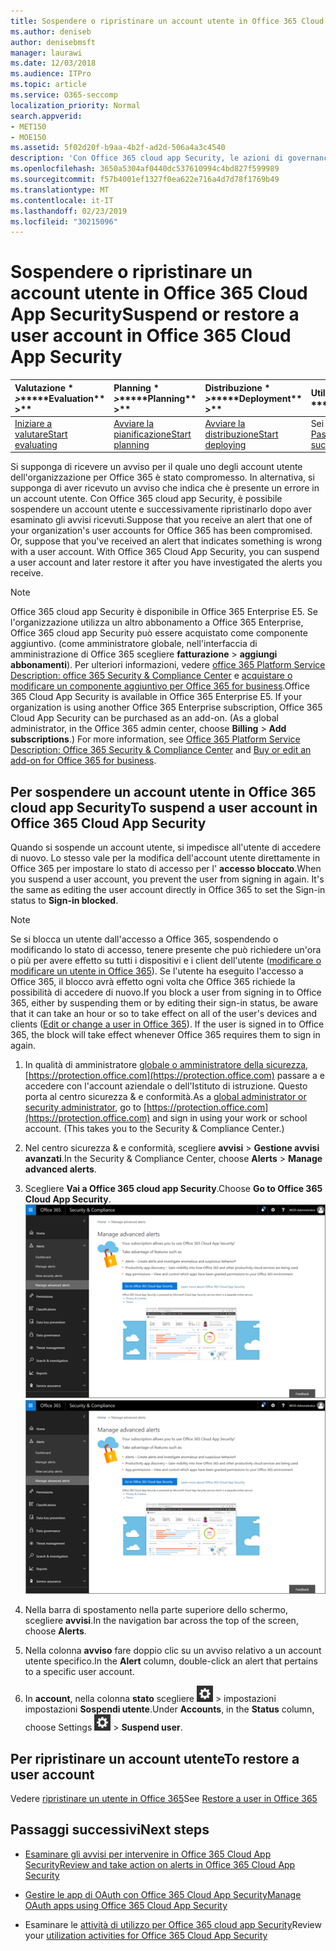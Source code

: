 ```yaml
---
title: Sospendere o ripristinare un account utente in Office 365 Cloud App Security
ms.author: deniseb
author: denisebmsft
manager: laurawi
ms.date: 12/03/2018
ms.audience: ITPro
ms.topic: article
ms.service: O365-seccomp
localization_priority: Normal
search.appverid:
- MET150
- MOE150
ms.assetid: 5f02d20f-b9aa-4b2f-ad2d-506a4a3c4540
description: 'Con Office 365 cloud app Security, le azioni di governance che è possibile intraprendere sono la sospensione o la sospensione di un account utente. '
ms.openlocfilehash: 3650a5304af0440dc537610994c4bd827f599989
ms.sourcegitcommit: f57b4001ef1327f0ea622e716a4d7d78f1769b49
ms.translationtype: MT
ms.contentlocale: it-IT
ms.lasthandoff: 02/23/2019
ms.locfileid: "30215096"
---
```

# <a name="suspend-or-restore-a-user-account-in-office-365-cloud-app-security"></a><span data-ttu-id="26816-103">Sospendere o ripristinare un account utente in Office 365 Cloud App Security</span><span class="sxs-lookup"><span data-stu-id="26816-103">Suspend or restore a user account in Office 365 Cloud App Security</span></span>

|<span data-ttu-id="26816-104">Valutazione \* *\>*\*</span><span class="sxs-lookup"><span data-stu-id="26816-104">\*\*\*\*Evaluation\*\* \>\*\*</span></span>|<span data-ttu-id="26816-105">Planning \* *\>*\*</span><span class="sxs-lookup"><span data-stu-id="26816-105">\*\*\*\*Planning\*\* \>\*\*</span></span>|<span data-ttu-id="26816-106">Distribuzione \* *\>*\*</span><span class="sxs-lookup"><span data-stu-id="26816-106">\*\*\*\*Deployment\*\* \>\*\*</span></span>|<span data-ttu-id="26816-107">Utilizzo \* \* \* \*</span><span class="sxs-lookup"><span data-stu-id="26816-107">\*\*\*\*Utilization\*\*\*\*</span></span>|
|:-----|:-----|:-----|:-----|
|[<span data-ttu-id="26816-108">Iniziare a valutare</span><span class="sxs-lookup"><span data-stu-id="26816-108">Start evaluating</span></span>](office-365-cas-overview.md) <br/> |[<span data-ttu-id="26816-109">Avviare la pianificazione</span><span class="sxs-lookup"><span data-stu-id="26816-109">Start planning</span></span>](get-ready-for-office-365-cas.md) <br/> |[<span data-ttu-id="26816-110">Avviare la distribuzione</span><span class="sxs-lookup"><span data-stu-id="26816-110">Start deploying</span></span>](turn-on-office-365-cas.md) <br/> |<span data-ttu-id="26816-111">Sei qui!</span><span class="sxs-lookup"><span data-stu-id="26816-111">You are here!</span></span>  <br/> [<span data-ttu-id="26816-112">Passaggi successivi</span><span class="sxs-lookup"><span data-stu-id="26816-112">Next steps</span></span>](suspend-or-restore-an-account-in-ocas.md#nextsteps) <br/> |
   
<span data-ttu-id="26816-p101">Si supponga di ricevere un avviso per il quale uno degli account utente dell'organizzazione per Office 365 è stato compromesso. In alternativa, si supponga di aver ricevuto un avviso che indica che è presente un errore in un account utente. Con Office 365 cloud app Security, è possibile sospendere un account utente e successivamente ripristinarlo dopo aver esaminato gli avvisi ricevuti.</span><span class="sxs-lookup"><span data-stu-id="26816-p101">Suppose that you receive an alert that one of your organization's user accounts for Office 365 has been compromised. Or, suppose that you've received an alert that indicates something is wrong with a user account. With Office 365 Cloud App Security, you can suspend a user account and later restore it after you have investigated the alerts you receive.</span></span>
  
> [!NOTE]
> <span data-ttu-id="26816-p102">Office 365 cloud app Security è disponibile in Office 365 Enterprise E5. Se l'organizzazione utilizza un altro abbonamento a Office 365 Enterprise, Office 365 cloud app Security può essere acquistato come componente aggiuntivo. (come amministratore globale, nell'interfaccia di amministrazione di Office 365 scegliere **fatturazione** \> **aggiungi abbonamenti**). Per ulteriori informazioni, vedere [office 365 Platform Service Description: office 365 Security &amp; Compliance Center](https://technet.microsoft.com/en-us/library/dn933793.aspx) e [acquistare o modificare un componente aggiuntivo per Office 365 for business](https://support.office.com/article/4e7b57d6-b93b-457d-aecd-0ea58bff07a6).</span><span class="sxs-lookup"><span data-stu-id="26816-p102">Office 365 Cloud App Security is available in Office 365 Enterprise E5. If your organization is using another Office 365 Enterprise subscription, Office 365 Cloud App Security can be purchased as an add-on. (As a global administrator, in the Office 365 admin center, choose **Billing** \> **Add subscriptions**.) For more information, see [Office 365 Platform Service Description: Office 365 Security &amp; Compliance Center](https://technet.microsoft.com/en-us/library/dn933793.aspx) and [Buy or edit an add-on for Office 365 for business](https://support.office.com/article/4e7b57d6-b93b-457d-aecd-0ea58bff07a6).</span></span> 
  
## <a name="to-suspend-a-user-account-in-office-365-cloud-app-security"></a><span data-ttu-id="26816-119">Per sospendere un account utente in Office 365 cloud app Security</span><span class="sxs-lookup"><span data-stu-id="26816-119">To suspend a user account in Office 365 Cloud App Security</span></span>

<span data-ttu-id="26816-p103">Quando si sospende un account utente, si impedisce all'utente di accedere di nuovo. Lo stesso vale per la modifica dell'account utente direttamente in Office 365 per impostare lo stato di accesso per l' **accesso bloccato**.</span><span class="sxs-lookup"><span data-stu-id="26816-p103">When you suspend a user account, you prevent the user from signing in again. It's the same as editing the user account directly in Office 365 to set the Sign-in status to **Sign-in blocked**.</span></span>
  
> [!NOTE]
> <span data-ttu-id="26816-p104">Se si blocca un utente dall'accesso a Office 365, sospendendo o modificando lo stato di accesso, tenere presente che può richiedere un'ora o più per avere effetto su tutti i dispositivi e i client dell'utente ([modificare o modificare un utente in Office 365](https://support.office.com/article/42BB3F17-8F9D-4182-B434-5F1C8024E614#SingleUserPreview)). Se l'utente ha eseguito l'accesso a Office 365, il blocco avrà effetto ogni volta che Office 365 richiede la possibilità di accedere di nuovo.</span><span class="sxs-lookup"><span data-stu-id="26816-p104">If you block a user from signing in to Office 365, either by suspending them or by editing their sign-in status, be aware that it can take an hour or so to take effect on all of the user's devices and clients ([Edit or change a user in Office 365](https://support.office.com/article/42BB3F17-8F9D-4182-B434-5F1C8024E614#SingleUserPreview)). If the user is signed in to Office 365, the block will take effect whenever Office 365 requires them to sign in again.</span></span> 
  
1. <span data-ttu-id="26816-p105">In qualità di amministratore [globale o amministratore della sicurezza](permissions-in-the-security-and-compliance-center.md), [https://protection.office.com](https://protection.office.com) passare a e accedere con l'account aziendale o dell'Istituto di istruzione. Questo porta al centro sicurezza &amp; e conformità.</span><span class="sxs-lookup"><span data-stu-id="26816-p105">As a [global administrator or security administrator](permissions-in-the-security-and-compliance-center.md), go to [https://protection.office.com](https://protection.office.com) and sign in using your work or school account. (This takes you to the Security &amp; Compliance Center.)</span></span> 
    
2. <span data-ttu-id="26816-126">Nel centro sicurezza &amp; e conformità, scegliere **avvisi** \> **Gestione avvisi avanzati**.</span><span class="sxs-lookup"><span data-stu-id="26816-126">In the Security &amp; Compliance Center, choose **Alerts** \> **Manage advanced alerts**.</span></span>
    
3. <span data-ttu-id="26816-127">Scegliere **Vai a Office 365 cloud app Security**.</span><span class="sxs-lookup"><span data-stu-id="26816-127">Choose **Go to Office 365 Cloud App Security**.</span></span><br><span data-ttu-id="26816-128">![Nel centro sicurezza &amp; e conformità, scegliere Gestisci avvisi avanzati per accedere a Office 365 cloud app Security](media/958632d4-03e3-4ade-8e22-d5509db6fca7.png)</span><span class="sxs-lookup"><span data-stu-id="26816-128">![In the Security &amp; Compliance Center, choose Manage Advanced Alerts to go to Office 365 Cloud App Security](media/958632d4-03e3-4ade-8e22-d5509db6fca7.png)</span></span><br>
  
4. <span data-ttu-id="26816-129">Nella barra di spostamento nella parte superiore dello schermo, scegliere **avvisi**.</span><span class="sxs-lookup"><span data-stu-id="26816-129">In the navigation bar across the top of the screen, choose **Alerts**.</span></span>
    
5. <span data-ttu-id="26816-130">Nella colonna **avviso** fare doppio clic su un avviso relativo a un account utente specifico.</span><span class="sxs-lookup"><span data-stu-id="26816-130">In the **Alert** column, double-click an alert that pertains to a specific user account.</span></span> 
    
6. <span data-ttu-id="26816-131">In **account**, nella colonna **stato** scegliere ![l'icona](media/e01b75cc-b28f-4b83-8f86-b1b13dc27ab2.png) \> impostazioni impostazioni **Sospendi utente**.</span><span class="sxs-lookup"><span data-stu-id="26816-131">Under **Accounts**, in the **Status** column, choose Settings ![settings icon](media/e01b75cc-b28f-4b83-8f86-b1b13dc27ab2.png) \> **Suspend user**.</span></span>
    
## <a name="to-restore-a-user-account"></a><span data-ttu-id="26816-132">Per ripristinare un account utente</span><span class="sxs-lookup"><span data-stu-id="26816-132">To restore a user account</span></span>

<span data-ttu-id="26816-133">Vedere [ripristinare un utente in Office 365](https://support.office.com/article/2c261e42-5dd1-48b0-845f-2a016d29cfc1)</span><span class="sxs-lookup"><span data-stu-id="26816-133">See [Restore a user in Office 365](https://support.office.com/article/2c261e42-5dd1-48b0-845f-2a016d29cfc1)</span></span>
  
## <a name="next-steps"></a><span data-ttu-id="26816-134">Passaggi successivi</span><span class="sxs-lookup"><span data-stu-id="26816-134">Next steps</span></span>

- [<span data-ttu-id="26816-135">Esaminare gli avvisi per intervenire in Office 365 Cloud App Security</span><span class="sxs-lookup"><span data-stu-id="26816-135">Review and take action on alerts in Office 365 Cloud App Security</span></span>](review-office-365-cas-alerts.md)
    
- [<span data-ttu-id="26816-136">Gestire le app di OAuth con Office 365 Cloud App Security</span><span class="sxs-lookup"><span data-stu-id="26816-136">Manage OAuth apps using Office 365 Cloud App Security</span></span>](manage-app-permissions-in-ocas.md)
    
- <span data-ttu-id="26816-137">Esaminare le [attività di utilizzo per Office 365 cloud app Security](utilization-activities-for-ocas.md)</span><span class="sxs-lookup"><span data-stu-id="26816-137">Review your [utilization activities for Office 365 Cloud App Security](utilization-activities-for-ocas.md)</span></span>
    

